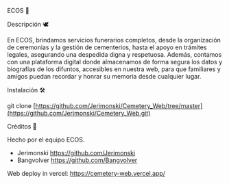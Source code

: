 ECOS 🌿

Descripción 🕊️

En ECOS, brindamos servicios funerarios completos, desde la organización de ceremonias y la gestión de cementerios, hasta el apoyo en trámites legales,
asegurando una despedida digna y respetuosa. Además, contamos con una plataforma digital donde almacenamos de forma segura los datos y biografías de los difuntos,
accesibles en nuestra web, para que familiares y amigos puedan recordar y honrar su memoria desde cualquier lugar.

Instalación 🛠️

git clone [https://github.com/Jerimonski/Cemetery_Web/tree/master](https://github.com/Jerimonski/Cemetery_Web.git)

Créditos 👏

Hecho por el equipo ECOS.

- Jerimonski https://github.com/Jerimonski
- Bangvolver https://github.com/Bangvolver

Web deploy in vercel:
    https://cemetery-web.vercel.app/
